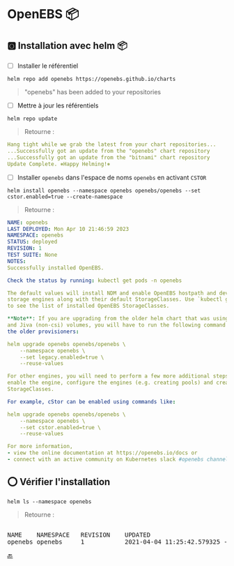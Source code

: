 # OpenEBS :package:



## :o2: Installation avec helm :package:

- [ ] Installer le référentiel

```
helm repo add openebs https://openebs.github.io/charts
```
> "openebs" has been added to your repositories

- [ ] Mettre à jour les référentiels

```
helm repo update
```
> Retourne :
```yaml
Hang tight while we grab the latest from your chart repositories...
...Successfully got an update from the "openebs" chart repository
...Successfully got an update from the "bitnami" chart repository
Update Complete. ⎈Happy Helming!⎈
```

- [ ] Installer `openebs` dans l'espace de noms `openebs` en activant `CSTOR`

```
helm install openebs --namespace openebs openebs/openebs --set cstor.enabled=true --create-namespace
```
> Retourne :
```yaml
NAME: openebs
LAST DEPLOYED: Mon Apr 10 21:46:59 2023
NAMESPACE: openebs
STATUS: deployed
REVISION: 1
TEST SUITE: None
NOTES:
Successfully installed OpenEBS.

Check the status by running: kubectl get pods -n openebs

The default values will install NDM and enable OpenEBS hostpath and device
storage engines along with their default StorageClasses. Use `kubectl get sc`
to see the list of installed OpenEBS StorageClasses.

**Note**: If you are upgrading from the older helm chart that was using cStor
and Jiva (non-csi) volumes, you will have to run the following command to include
the older provisioners:

helm upgrade openebs openebs/openebs \
	--namespace openebs \
	--set legacy.enabled=true \
	--reuse-values

For other engines, you will need to perform a few more additional steps to
enable the engine, configure the engines (e.g. creating pools) and create 
StorageClasses. 

For example, cStor can be enabled using commands like:

helm upgrade openebs openebs/openebs \
	--namespace openebs \
	--set cstor.enabled=true \
	--reuse-values

For more information, 
- view the online documentation at https://openebs.io/docs or
- connect with an active community on Kubernetes slack #openebs channel.
```

## :o: Vérifier l'installation

```
helm ls --namespace openebs
```
> Retourne :
<pre> 
NAME   	NAMESPACE	REVISION	UPDATED                             	STATUS  	CHART        	APP VERSION
openebs	openebs  	1       	2021-04-04 11:25:42.579325 -0400 EDT	deployed	openebs-2.7.0	2.7.0   
</pre>

[:back:](../#floppy_disk-le-stockage)
